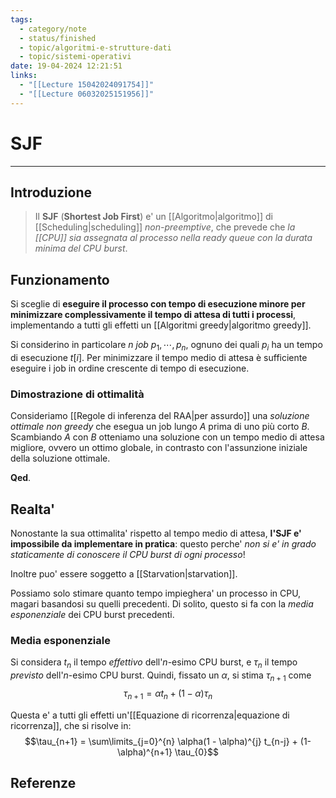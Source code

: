 ```yaml
---
tags:
  - category/note
  - status/finished
  - topic/algoritmi-e-strutture-dati
  - topic/sistemi-operativi
date: 19-04-2024 12:21:51
links:
  - "[[Lecture 15042024091754]]"
  - "[[Lecture 06032025151956]]"
---
```

# SJF
---
## Introduzione
> Il **SJF** (**Shortest Job First**) e' un [[Algoritmo|algoritmo]] di [[Scheduling|scheduling]] _non-preemptive_, che prevede che _la [[CPU]] sia assegnata al processo nella ready queue con la durata minima del CPU burst_.

## Funzionamento
Si sceglie di **eseguire il processo con tempo di esecuzione minore per minimizzare complessivamente il tempo di attesa di tutti i processi**, implementando a tutti gli effetti un [[Algoritmi greedy|algoritmo greedy]].

Si considerino in particolare $n$ _job_ $p_{1}, \cdots, p_{n}$, ognuno dei quali $p_{i}$ ha un tempo di esecuzione $t[i]$. Per minimizzare il tempo medio di attesa è sufficiente eseguire i job in ordine crescente di tempo di esecuzione.

### Dimostrazione di ottimalità
Consideriamo [[Regole di inferenza del RAA|per assurdo]] una _soluzione ottimale non greedy_ che esegua un job lungo $A$ prima di uno più corto $B$. Scambiando $A$ con $B$ otteniamo una soluzione con un tempo medio di attesa migliore, ovvero un ottimo globale, in contrasto con l'assunzione iniziale della soluzione ottimale.

**Qed**.

## Realta'
Nonostante la sua ottimalita' rispetto al tempo medio di attesa, **l'SJF e' impossibile da implementare in pratica**: questo perche' _non si e' in grado staticamente di conoscere il CPU burst di ogni processo_!

Inoltre puo' essere soggetto a [[Starvation|starvation]].

Possiamo solo stimare quanto tempo impieghera' un processo in CPU, magari basandosi su quelli precedenti. Di solito, questo si fa con la _media esponenziale_ dei CPU burst precedenti.

### Media esponenziale
Si considera $t_{n}$ il tempo _effettivo_ dell'$n$-esimo CPU burst, e $\tau_{n}$ il tempo _previsto_ dell'$n$-esimo CPU burst. Quindi, fissato un $\alpha$, si stima $\tau_{n+1}$ come
$$\tau_{n+1} = \alpha t_{n} + (1 - \alpha)\tau_{n}$$

Questa e' a tutti gli effetti un'[[Equazione di ricorrenza|equazione di ricorrenza]], che si risolve in:
$$\tau_{n+1} = \sum\limits_{j=0}^{n} \alpha(1 - \alpha)^{j} t_{n-j} + (1-\alpha)^{n+1} \tau_{0}$$

## Referenze